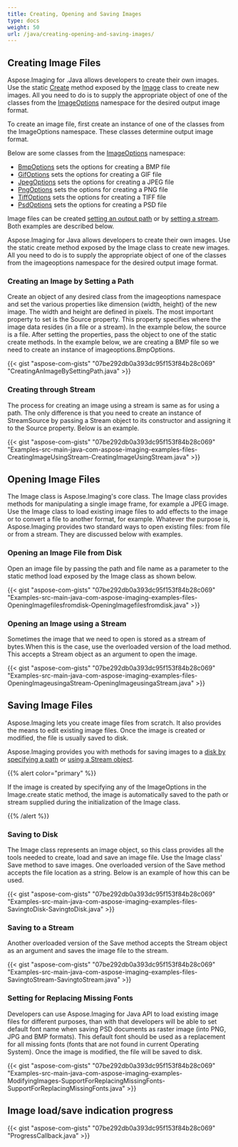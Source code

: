 ```yaml
---
title: Creating, Opening and Saving Images
type: docs
weight: 50
url: /java/creating-opening-and-saving-images/
---
```


## **Creating Image Files**
Aspose.Imaging for .Java allows developers to create their own images. Use the static [Create](https://apireference.aspose.com/imaging/java/com.aspose.imaging/Image#create-com.aspose.imaging.Image:A-) method exposed by the [Image](https://apireference.aspose.com/imaging/java/com.aspose.imaging/image) class to create new images. All you need to do is to supply the appropriate object of one of the classes from the [ImageOptions](https://apireference.aspose.com/imaging/java/com.aspose.imaging.imageoptions/package-summary) namespace for the desired output image format.

To create an image file, first create an instance of one of the classes from the ImageOptions namespace. These classes determine output image format.

Below are some classes from the [ImageOptions](https://apireference.aspose.com/imaging/java) namespace:

- [BmpOptions](https://apireference.aspose.com/imaging/java/com.aspose.imaging.imageoptions/bmpoptions) sets the options for creating a BMP file
- [GifOptions](https://apireference.aspose.com/imaging/java/com.aspose.imaging.imageoptions/gifoptions) sets the options for creating a GIF file
- [JpegOptions](https://apireference.aspose.com/imaging/java/com.aspose.imaging.imageoptions/jpegoptions) sets the options for creating a JPEG file
- [PngOptions](https://apireference.aspose.com/imaging/java/com.aspose.imaging.imageoptions/pngoptions) sets the options for creating a PNG file
- [TiffOptions](https://apireference.aspose.com/imaging/java/com.aspose.imaging.imageoptions/tiffoptions) sets the options for creating a TIFF file
- [PsdOptions](https://apireference.aspose.com/imaging/java/com.aspose.imaging.imageoptions/psdoptions) sets the options for creating a PSD file

Image files can be created [setting an output path](https://docs.aspose.com/imaging/net/drawing-images/#DrawingandFormattingImages-CreatingbySettingPath) or by [setting a stream](https://docs.aspose.com/imaging/net/drawing-images/#DrawingandFormattingImages-CreatingUsingStream). Both examples are described below.

Aspose.Imaging for Java allows developers to create their own images. Use the static create method exposed by the Image class to create new images. All you need to do is to supply the appropriate object of one of the classes from the imageoptions namespace for the desired output image format.
### **Creating an Image by Setting a Path**
Create an object of any desired class from the imageoptions namespace and set the various properties like dimension (width, height) of the new image. The width and height are defined in pixels. The most important property to set is the Source property. This property specifies where the image data resides (in a file or a stream). In the example below, the source is a file. After setting the properties, pass the object to one of the static create methods. In the example below, we are creating a BMP file so we need to create an instance of imageoptions.BmpOptions.

{{< gist "aspose-com-gists" "07be292db0a393dc95f153f84b28c069" "CreatingAnImageBySettingPath.java" >}}
### **Creating through Stream**
The process for creating an image using a stream is same as for using a path. The only difference is that you need to create an instance of StreamSource by passing a Stream object to its constructor and assigning it to the Source property. Below is an example.

{{< gist "aspose-com-gists" "07be292db0a393dc95f153f84b28c069" "Examples-src-main-java-com-aspose-imaging-examples-files-CreatingImageUsingStream-CreatingImageUsingStream.java" >}}


## **Opening Image Files**
The Image class is Aspose.Imaging's core class. The Image class provides methods for manipulating a single image frame, for example a JPEG image. Use the Image class to load existing image files to add effects to the image or to convert a file to another format, for example. Whatever the purpose is, Aspose.Imaging provides two standard ways to open existing files: from file or from a stream. They are discussed below with examples.
### **Opening an Image File from Disk**
Open an image file by passing the path and file name as a parameter to the static method load exposed by the Image class as shown below.

{{< gist "aspose-com-gists" "07be292db0a393dc95f153f84b28c069" "Examples-src-main-java-com-aspose-imaging-examples-files-OpeningImagefilesfromdisk-OpeningImagefilesfromdisk.java" >}}


### **Opening an Image using a Stream**
Sometimes the image that we need to open is stored as a stream of bytes.When this is the case, use the overloaded version of the load method. This accepts a Stream object as an argument to open the image.

{{< gist "aspose-com-gists" "07be292db0a393dc95f153f84b28c069" "Examples-src-main-java-com-aspose-imaging-examples-files-OpeningImageusingaStream-OpeningImageusingaStream.java" >}}
## **Saving Image Files**
Aspose.Imaging lets you create image files from scratch. It also provides the means to edit existing image files. Once the image is created or modified, the file is usually saved to disk.

Aspose.Imaging provides you with methods for saving images to a [disk by specifying a path](/imaging/java/creating-2c-opening-and-saving-images-html/) or [using a Stream object](/imaging/java/creating-2c-opening-and-saving-images-html/).

{{% alert color="primary" %}} 

If the image is created by specifying any of the ImageOptions in the Image.create static method, the image is automatically saved to the path or stream supplied during the initialization of the Image class.

{{% /alert %}} 
### **Saving to Disk**
The Image class represents an image object, so this class provides all the tools needed to create, load and save an image file. Use the Image class' Save method to save images. One overloaded version of the Save method accepts the file location as a string. Below is an example of how this can be used.

{{< gist "aspose-com-gists" "07be292db0a393dc95f153f84b28c069" "Examples-src-main-java-com-aspose-imaging-examples-files-SavingtoDisk-SavingtoDisk.java" >}}


### **Saving to a Stream**
Another overloaded version of the Save method accepts the Stream object as an argument and saves the image file to the stream.

{{< gist "aspose-com-gists" "07be292db0a393dc95f153f84b28c069" "Examples-src-main-java-com-aspose-imaging-examples-files-SavingtoStream-SavingtoStream.java" >}}
### **Setting for Replacing Missing Fonts**
Developers can use Aspose.Imaging for Java API to load existing image files for different purposes, than with that developers will be able to set default font name when saving PSD documents as raster image (into PNG, JPG and BMP formats). This default font should be used as a replacement for all missing fonts (fonts that are not found in current Operating System). Once the image is modified, the file will be saved to disk.

{{< gist "aspose-com-gists" "07be292db0a393dc95f153f84b28c069" "Examples-src-main-java-com-aspose-imaging-examples-ModifyingImages-SupportForReplacingMissingFonts-SupportForReplacingMissingFonts.java" >}}
## **Image load/save indication progress**
{{< gist "aspose-com-gists" "07be292db0a393dc95f153f84b28c069" "ProgressCallback.java" >}}



